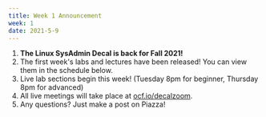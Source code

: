 ```yaml
---
title: Week 1 Announcement
week: 1
date: 2021-5-9
---
```


1. **The Linux SysAdmin Decal is back for Fall 2021!**
1. The first week's labs and lectures have been released! You can view them in the schedule below.
1. Live lab sections begin this week! (Tuesday 8pm for beginner, Thursday 8pm for advanced)
1. All live meetings will take place at [ocf.io/decalzoom](https://ocf.io/decalzoom).
1. Any questions? Just make a post on Piazza!
